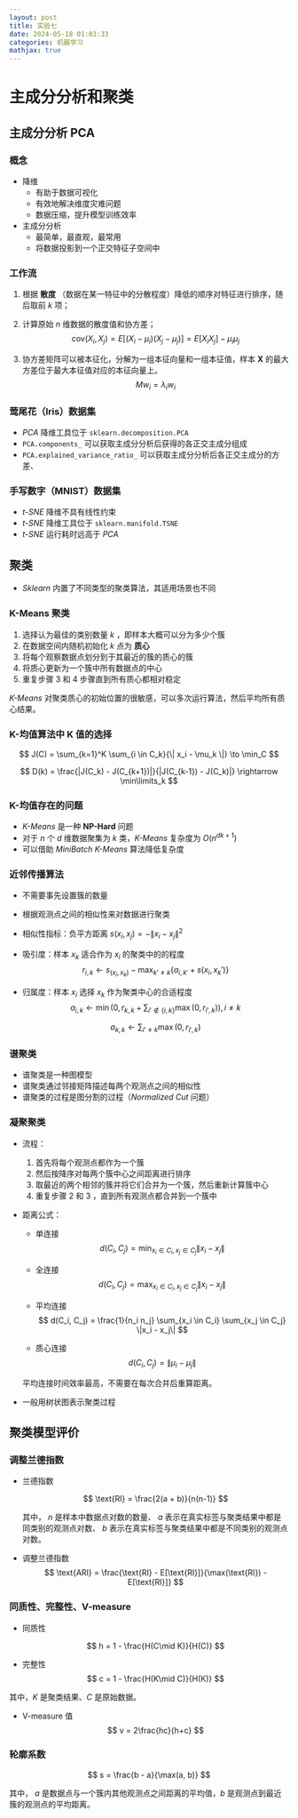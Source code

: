 ```yaml
---
layout: post
title: 实验七
date: 2024-05-18 01:03:33
categories: 机器学习
mathjax: true
---
```


# 主成分分析和聚类

## 主成分分析 PCA

### 概念

- 降维
  - 有助于数据可视化
  - 有效地解决维度灾难问题
  - 数据压缩，提升模型训练效率
- 主成分分析
  - 最简单，最直观，最常用
  - 将数据投影到一个正交特征子空间中

### 工作流

1. 根据 **散度** （数据在某一特征中的分散程度）降低的顺序对特征进行排序，随后取前 $k$ 项；

2. 计算原始 $n$ 维数据的散度值和协方差；
   $$
   \text{cov}(X_i, X_j) = E[(X_i - \mu_i) (X_j - \mu_j)] = E[X_i X_j] - \mu_i \mu_j
   $$

3. 协方差矩阵可以被本征化，分解为一组本征向量和一组本征值，样本 $\mathbf{X}$ 的最大方差位于最大本征值对应的本征向量上。
   $$
   M w_i = \lambda_i w_i
   $$

[^1]: 数据在某一特征中的分散程度

### 莺尾花（Iris）数据集

- *PCA* 降维工具位于 `sklearn.decomposition.PCA`
- `PCA.components_` 可以获取主成分分析后获得的各正交主成分组成
- `PCA.explained_variance_ratio_` 可以获取主成分分析后各正交主成分的方差、

### 手写数字（MNIST）数据集

- *t-SNE* 降维不具有线性约束
- *t-SNE* 降维工具位于 `sklearn.manifold.TSNE`
- *t-SNE* 运行耗时远高于 *PCA*

## 聚类

- *Sklearn* 内置了不同类型的聚类算法，其适用场景也不同

### K-Means 聚类

1. 选择认为最佳的类别数量 $k$ ，即样本大概可以分为多少个簇
2. 在数据空间内随机初始化 $k$ 点为 **质心**
3. 将每个观察数据点划分到于其最近的簇的质心的簇
4. 将质心更新为一个簇中所有数据点的中心
5. 重复步骤 3 和 4 步骤直到所有质心都相对稳定

*K-Means* 对聚类质心的初始位置的很敏感，可以多次运行算法，然后平均所有质心结果。

### K-均值算法中 K 值的选择

$$
J(C) = \sum_{k=1}^K \sum_{i \in C_k}{\| x_i - \mu_k \|} \to \min_C
$$

$$
D(k) = \frac{|J(C_k) - J(C_{k+1})|}{|J(C_{k-1}) - J(C_k)|}  \rightarrow \min\limits_k
$$

### K-均值存在的问题

- *K-Means* 是一种 **NP-Hard** 问题
- 对于 $n$ 个 $d$ 维数据聚集为 $k$ 类，*K-Means* 复杂度为 $O(n^{dk+1})$
- 可以借助 *MiniBatch K-Means* 算法降低复杂度

### 近邻传播算法

- 不需要事先设置簇的数量

- 根据观测点之间的相似性来对数据进行聚类

- 相似性指标：负平方距离 $s(x_i,x_j)=-\|x_i-x_j\|^2$

- 吸引度：样本 $x_k$ 适合作为 $x_i$ 的聚类中的的程度
  $$
  r_{i,k} \leftarrow s_(x_i, x_k) - \max_{k' \neq k} \left\{ a_{i,k'} + s(x_i, x_k') \right\}
  $$

- 归属度：样本 $x_i$ 选择 $x_k$ 作为聚类中心的合适程度
  $$
  a_{i,k} \leftarrow \min \left( 0, r_{k,k} + \sum_{i' \notin \{i,k\}} \max{(0,r_{i',k})} \right), i \neq k
  $$

  $$
  a_{k,k} \leftarrow \sum_{i' \neq k} \max(0, r_{i',k})
  $$

### 谱聚类

- 谱聚类是一种图模型
- 谱聚类通过邻接矩阵描述每两个观测点之间的相似性
- 谱聚类的过程是图分割的过程（*Normalized Cut* 问题）

### 凝聚聚类

- 流程：

  1. 首先将每个观测点都作为一个簇
  2. 然后按降序对每两个簇中心之间距离进行排序
  3. 取最近的两个相邻的簇并将它们合并为一个簇，然后重新计算簇中心
  4. 重复步骤 2 和 3 ，直到所有观测点都合并到一个簇中

- 距离公式：

  - 单连接
    $$
    d(C_i, C_j) = \min_{x_i \in C_i, x_j \in C_j} \|x_i - x_j\|
    $$

  - 全连接
    $$
    d(C_i, C_j) = \max_{x_i \in C_i, x_j \in C_j} \|x_i - x_j\|
    $$

  - 平均连接
    $$
    d(C_i, C_j) = \frac{1}{n_i n_j} \sum_{x_i \in C_i} \sum_{x_j \in C_j} \|x_i - x_j\|
    $$

  - 质心连接
    $$
    d(C_i, C_j) = \|\mu_i - \mu_j\|
    $$

  平均连接时间效率最高，不需要在每次合并后重算距离。

- 一般用树状图表示聚类过程

## 聚类模型评价

### 调整兰德指数

- 兰德指数

  $$
  \text{RI} = \frac{2(a + b)}{n(n-1)}
  $$

  其中， $n$ 是样本中数据点对数的数量、 $a$ 表示在真实标签与聚类结果中都是同类别的观测点对数、 $b$ 表示在真实标签与聚类结果中都是不同类别的观测点对数。

- 调整兰德指数
  $$
  \text{ARI} = \frac{\text{RI} - E[\text{RI}]}{\max(\text{RI}) - E[\text{RI}]}
  $$

### 同质性、完整性、V-measure

- 同质性

  $$
  h = 1 - \frac{H(C\mid K)}{H(C)}
  $$

- 完整性
  $$
  c = 1 - \frac{H(K\mid C)}{H(K)}
  $$

其中，$K$ 是聚类结果、$C$ 是原始数据。

- V-measure 值
  $$
  v = 2\frac{hc}{h+c}
  $$

### 轮廓系数

$$
s = \frac{b - a}{\max(a, b)}
$$

其中， $a$ 是数据点与一个簇内其他观测点之间距离的平均值，$b$ 是观测点到最近簇的观测点的平均距离。
